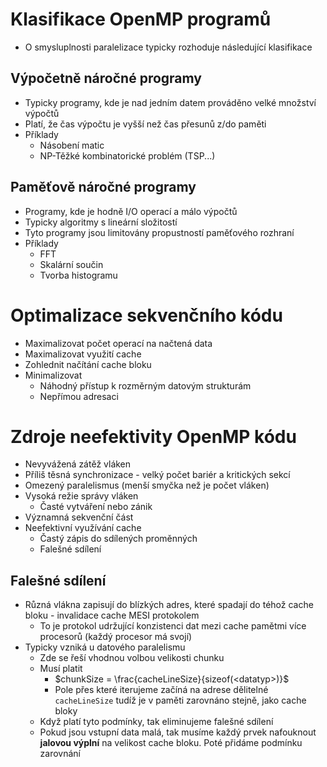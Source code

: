 # Klasifikace OpenMP programů
- O smysluplnosti paralelizace typicky rozhoduje následující klasifikace
## Výpočetně náročné programy
- Typicky programy, kde je nad jedním datem prováděno velké množství výpočtů
- Platí, že čas výpočtu je vyšší než čas přesunů z/do paměti
- Příklady
	- Násobení matic
	- NP-Těžké kombinatorické problém (TSP...)
## Paměťově náročné programy
- Programy, kde je hodně I/O operací a málo výpočtů
- Typicky algoritmy s lineární složitostí
- Tyto programy jsou limitovány propustností paměťového rozhraní
- Příklady
	- FFT
	- Skalární součin
	- Tvorba histogramu

# Optimalizace sekvenčního kódu
- Maximalizovat počet operací na načtená data
- Maximalizovat využití cache
- Zohlednit načítání cache bloku 
- Minimalizovat
	- Náhodný přístup k rozměrným datovým strukturám
	- Nepřímou adresaci

# Zdroje neefektivity OpenMP kódu
- Nevyvážená zátěž vláken
- Příliš těsná synchronizace - velký počet bariér a kritických sekcí
- Omezený paralelismus (menší smyčka než je počet vláken)
- Vysoká režie správy vláken
	- Časté vytváření nebo zánik
- Významná sekvenční část
- Neefektivní využívání cache
	- Častý zápis do sdílených proměnných
	- Falešné sdílení

## Falešné sdílení
- Různá vlákna zapisují do blízkých adres, které spadají do téhož cache bloku - invalidace cache MESI protokolem
	- To je protokol udržující konzistenci dat mezi cache pamětmi více procesorů (každý procesor má svojí)
- Typicky vzniká u datového paralelismu
	- Zde se řeší vhodnou volbou velikosti chunku
	- Musí platit
		- $chunkSize = \frac{cacheLineSize}{sizeof(<datatyp>)}$
		- Pole přes které iterujeme začíná na adrese dělitelné `cacheLineSize` tudíž je v paměti zarovnáno stejně, jako cache bloky
	- Když platí tyto podmínky, tak eliminujeme falešné sdílení
	- Pokud jsou vstupní data malá, tak musíme každý prvek nafouknout **jalovou výplní** na velikost cache bloku. Poté přidáme podmínku zarovnání